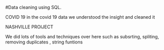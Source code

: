 #Data cleaning using SQL. 

COVID 19
in the covid 19 data we understood the insight and cleaned it

NASHVILLE PROIJECT

We did lots of tools and techniques  over here such as 
subsrting,
spliting,
removing duplicates ,
string funtions
